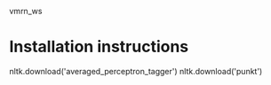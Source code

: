 vmrn_ws

# Installation instructions
nltk.download('averaged_perceptron_tagger')
nltk.download('punkt')